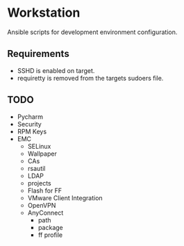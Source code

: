 Workstation
===========

Ansible scripts for development environment configuration.

## Requirements
* SSHD is enabled on target.
* requiretty is removed from the targets sudoers file.

## TODO
* Pycharm
* Security
* RPM Keys
* EMC
  * SELinux
  * Wallpaper
  * CAs
  * rsautil
  * LDAP
  * projects
  * Flash for FF
  * VMware Client Integration
  * OpenVPN
  * AnyConnect
    * path
    * package
    * ff profile
